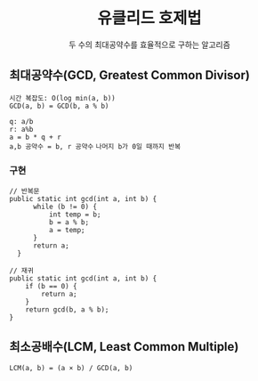 <div align="center">

# **유클리드 호제법**

두 수의 최대공약수를 효율적으로 구하는 알고리즘

</div>

## 최대공약수(GCD, Greatest Common Divisor)

`시간 복잡도: O(log min(a, b))`  
`GCD(a, b) = GCD(b, a % b)`   

`q: a/b`  
`r: a%b`  
`a = b * q + r`  
`a,b 공약수 = b, r 공약수`
`나머지 b가 0일 때까지 반복`

### 구현

```
// 반복문
public static int gcd(int a, int b) {
      while (b != 0) {
          int temp = b;
          b = a % b;
          a = temp;
      }
      return a;
  }

// 재귀
public static int gcd(int a, int b) {
    if (b == 0) {
        return a;
    }
    return gcd(b, a % b);
}
```

## 최소공배수(LCM, Least Common Multiple)

`LCM(a, b) = (a × b) / GCD(a, b)`
